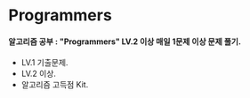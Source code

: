 # Programmers

<h4> 알고리즘 공부 : "Programmers" LV.2 이상 매일 1문제 이상 문제 풀기. </h4>

* LV.1 기출문제.
* LV.2 이상.
* 알고리즘 고득점 Kit.
